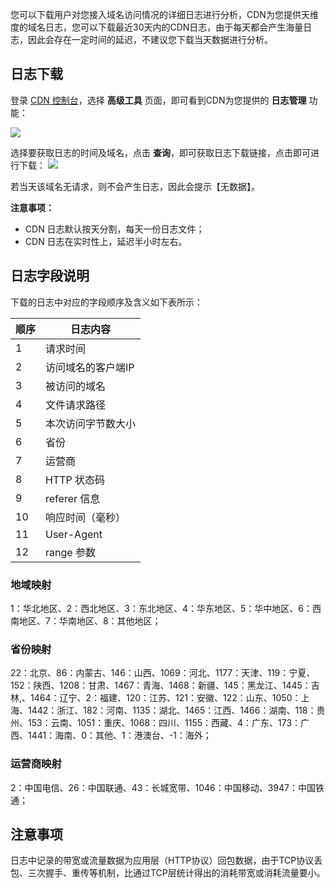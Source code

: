 您可以下载用户对您接入域名访问情况的详细日志进行分析，CDN为您提供天维度的域名日志，您可以下载最近30天内的CDN日志，由于每天都会产生海量日志，因此会存在一定时间的延迟，不建议您下载当天数据进行分析。


## 日志下载

登录 [CDN 控制台](https://console.qcloud.com/cdn)，选择 **高级工具** 页面，即可看到CDN为您提供的 **日志管理** 功能：

![](http://mc.qcloudimg.com/static/img/39a034fddb6c0f53961155d387a6aa2c/image.png)

选择要获取日志的时间及域名，点击 **查询**，即可获取日志下载链接，点击即可进行下载：
![](https://mc.qcloudimg.com/static/img/9218bd306f3ededd9467a7643e38cca1/image.png)

若当天该域名无请求，则不会产生日志，因此会提示【无数据】。

**注意事项：**

+ CDN 日志默认按天分割，每天一份日志文件；
+ CDN 日志在实时性上，延迟半小时左右。

## 日志字段说明
下载的日志中对应的字段顺序及含义如下表所示：

| 顺序 | 日志内容 |
|--------|--------|
| 1  | 请求时间 |
| 2 | 访问域名的客户端IP |
| 3 | 被访问的域名 |
| 4 | 文件请求路径 |
| 5 | 本次访问字节数大小 |
| 6 | 省份 |
| 7 | 运营商 |
| 8 | HTTP 状态码 |
| 9 | referer 信息 |
| 10 | 响应时间（毫秒）|
| 11 | User-Agent |
| 12 | range 参数 |

### 地域映射
1：华北地区、2：西北地区、3：东北地区、4：华东地区、5：华中地区、6：西南地区、7：华南地区、8：其他地区；

### 省份映射
22：北京、86：内蒙古、146：山西、1069：河北、1177：天津、119：宁夏、152：陕西、1208：甘肃、1467：青海、1468：新疆、145：黑龙江、1445：吉林,、1464：辽宁、2：福建、120：江苏、121：安徽、122：山东、1050：上海、1442：浙江、182：河南、1135：湖北、1465：江西、1466：湖南、118：贵州、153：云南、1051：重庆、1068：四川、1155：西藏、4：广东、173：广西、1441：海南、0：其他、1：港澳台、-1：海外；

### 运营商映射
2：中国电信、26：中国联通、43：长城宽带、1046：中国移动、3947：中国铁通；


## 注意事项
日志中记录的带宽或流量数据为应用层（HTTP协议）回包数据，由于TCP协议丢包、三次握手、重传等机制，比通过TCP层统计得出的消耗带宽或消耗流量要小。
